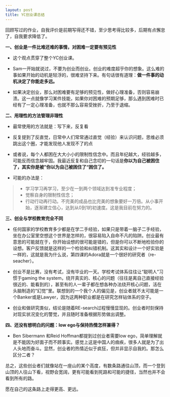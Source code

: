 ```yaml
---
layout: post
title: YC创业课总结
---
```


回顾写过的作业，自我评价是前期写得还不错，至少思考得比较多，后期有点懈怠了，自我要求降低了。

**一、创业是一件比难还难的事情，对困难一定要有预见性**

* 这个观点贯穿了整个YC创业课。

* Sam一开始就说过，不要为创业而创业。创业的难度超乎你的想象。这么难的事如果开始的动机是轻浮的，很难坚持下来。有句话很有道理：**做一件事的动机决定了你能走多远。** 

* 如果决定创业，那么对困难要有足够的预见性，做好心理准备，否则容易崩溃。这一点就像学习某件技能，如果你对困难的预期足够，那么遇到困难时已经有了一定心理准备，也就不那么容易受挫折，乃至于退缩。

**二、用理性的方法管理非理性**

* 最常使用的方法就是：写下来，反复看

* 反复提到了反直觉，日常中人们常常通过直觉（经验）来认识问题，思维必须跳出这个圈，才能发现他人发现不了的点

* 或者说，每个人都困在大大小小的限制性信念中。而且年纪越大，经验越多，可能反而信念越牢固。我最近反复和自己念叨的一句话是**你以为自己被困住了，其实你是被”你以为自己被困住了“困住了。**

* 可能的办法是：

> * 学习学习再学习，至少在一到两个领域达到准专业程度；
> * 觉察自身的限制性信念；
> * 行动行动再行动。不完美的成品也比完美的想象要好一万倍。从小事开始，逐渐建立信心，达到从0到1的初速度。这是我目前在努力的。


**三、创业与学校教育完全不同**

* 任何国家的学校教育多少都是在学二手经验，如果只是带着一脑子二手经验，坐在办公室里空想这个世界是怎样的，很容易陷入自命不凡的陷阱。创业最有意思的可能就在于，你开始设想的很可能是错的，但是你可以不断地检验你的设想。客户反馈就是这样的一个检验和纠错机制。这其实和设计一个好实验是一样的，这就是我为什么说，第四课的Adora就是一个很好的研究者（re-seacher）。

* 创业不是比赛，没有考试，没有毕业的一天。学校考试体系往往让“聪明人”习惯于gaming the system，绕开真实的、核心的问题（往往是离自己直接经验很近的、能看到的），甚至有的人一辈子都在想各种办法绕开核心问题，活在头脑制造的“幻觉”里。联想到的一个我个人的偏见是，创业者就不太可能是一个Banker或是Lawyer，因为这两种职业都是在研究怎样钻体系的空子。

* 创业和做研究类似，结论是随着RE-search过程慢慢显现的。创业者时刻保持对现实状况变化的警觉，并且随时准备根据形势做出调整。

**四、还没有想明白的问题：low ego与保持热情怎样兼得？**

* Ben Sibermann 和Reid Hoffman都提到过创业者需要low ego，简单理解就是不能因为好面子而不顾事实。感觉上这是中国人的痼疾，很多人就是为了出人头地而奋斗。显然，创业者的热情近似于疯狂，但并非显示自我的。那怎么区分二者？

总之，这些创业者们就像站在一座山的某个高度，有数条路通往山顶，而一个登到山顶的人往山下看，视野会宽阔，更有可能看到死路和可能的捷径，当然也并不会看到所有的路。

愿在自己的这条路上走得更高、更远。
